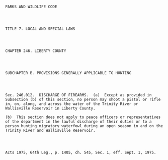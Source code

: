 ﻿
    
    
    	
    					
    
    
    PARKS AND WILDLIFE CODE
    
      
    
    
    TITLE 7. LOCAL AND SPECIAL LAWS
    
      
    
    
    CHAPTER 246. LIBERTY COUNTY
    
      
    
    
    SUBCHAPTER B. PROVISIONS GENERALLY APPLICABLE TO HUNTING
    
      
    
    
    Sec. 246.012.  DISCHARGE OF FIREARMS.  (a)  Except as provided in Subsection (b) of this section, no person may shoot a pistol or rifle in, on, along, and across the water of the Trinity River or Wallisville Reservoir in Liberty County.
    
    (b)  This section does not apply to peace officers or representatives of the department in the lawful discharge of their duties or to a person hunting migratory waterfowl during an open season in and on the Trinity River and Wallisville Reservoir.
    
    
    
    
    Acts 1975, 64th Leg., p. 1405, ch. 545, Sec. 1, eff. Sept. 1, 1975.
    
    
    
    
    				
